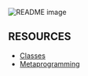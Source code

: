 <picture> <source media="(prefers-color-scheme: dark)" srcset="https://i.imgur.com/itxtFPc.jpeg"> <source media="(prefers-color-scheme: light)" srcset="https://i.imgur.com/itxtFPc.jpeg"> <img alt="README image" src="https://i.imgur.com/itxtFPc.jpeg"> </picture>

## RESOURCES
* [Classes](https://developer.mozilla.org/en-US/docs/Web/JavaScript/Reference/Classes)
* [Metaprogramming](https://www.keithcirkel.co.uk/metaprogramming-in-es6-symbols/#symbolspecies)

